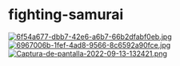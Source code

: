 # fighting-samurai

[![6f54a677-dbb7-42e6-a6b7-66b2dfabf0eb.jpg](https://i.postimg.cc/ncNCD6YD/6f54a677-dbb7-42e6-a6b7-66b2dfabf0eb.jpg)](https://postimg.cc/ZCFbksQb)
[![6967006b-1fef-4ad8-9566-8c6592a90fce.jpg](https://i.postimg.cc/DzT0CLNf/6967006b-1fef-4ad8-9566-8c6592a90fce.jpg)](https://postimg.cc/v40GTgMC)
[![Captura-de-pantalla-2022-09-13-132421.png](https://i.postimg.cc/W3tvS4sb/Captura-de-pantalla-2022-09-13-132421.png)](https://postimg.cc/tZ0w4p1L)
